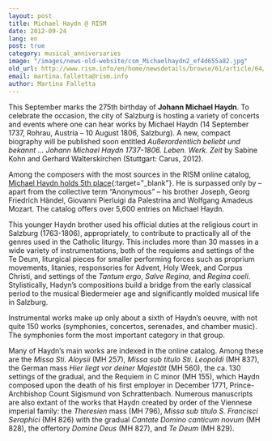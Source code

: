 ```yaml
---
layout: post
title: Michael Haydn @ RISM
date: 2012-09-24
lang: en
post: true
category: musical_anniversaries
image: "/images/news-old-website/csm_Michaelhaydn2_ef4d655a82.jpg"
old_url: http://www.rism.info/en/home/newsdetails/browse/61/article/64/michael-haydn-rism.html
email: martina.falletta@rism.info
author: Martina Falletta
---
```


This September marks the 275th birthday of **Johann Michael Haydn**. To celebrate the occasion, the city of Salzburg is hosting a variety of concerts and events where one can hear works by Michael Haydn (14 September 1737, Rohrau, Austria – 10 August 1806, Salzburg). A new, compact biography will be published soon entitled _Außerordentlich beliebt und bekannt … Johann Michael Haydn 1737-1806. Leben. Werk. Zeit_ by Sabine Kohn and Gerhard Walterskirchen (Stuttgart: Carus, 2012).

Among the composers with the most sources in the RISM online catalog, [Michael Haydn holds 5th place](https://opac.rism.info/search?View=rism&author=michael+haydn){:target="_blank"}. He is surpassed only by – apart from the collective term “Anonymous” – his brother Joseph, Georg Friedrich Händel, Giovanni Pierluigi da Palestrina and Wolfgang Amadeus Mozart. The catalog offers over 5,600 entries on Michael Haydn.

This younger Haydn brother used his official duties at the religious court in Salzburg (1763-1806), appropriately, to contribute to practically all of the genres used in the Catholic liturgy. This includes more than 30 masses in a wide variety of instrumentations, both of the requiems and settings of the Te Deum, liturgical pieces for smaller performing forces such as proprium movements, litanies, responsories for Advent, Holy Week, and Corpus Christi, and settings of the _Tantum ergo_, _Salve Regina_, and _Regina coeli_. Stylistically, Hadyn’s compositions build a bridge from the early classical period to the musical Biedermeier age and significantly molded musical life in Salzburg.

Instrumental works make up only about a sixth of Haydn’s oeuvre, with not quite 150 works (symphonies, concertos, serenades, and chamber music). The symphonies form the most important category in that group.

Many of Haydn’s main works are indexed in the online catalog. Among these are the _Missa Sti. Aloysii_ (MH 257), _Missa sub titulo Sti. Leopoldi_ (MH 837), the German mass _Hier liegt vor deiner Majestät_ (MH 560), the ca. 130 settings of the gradual, and the Requiem in C minor (MH 155), which Haydn composed upon the death of his first employer in December 1771, Prince-Archbishop Count Sigismund von Schrattenbach. Numerous manuscripts are also extant of the works that Haydn created by order of the Viennese imperial family: the _Theresien_ mass (MH 796), _Missa sub titulo S. Francisci Seraphici_ (MH 826) with the gradual _Cantate Domino canticum novum_ (MH 828), the offertory _Domine Deus_ (MH 827), and _Te Deum_ (MH 829).
